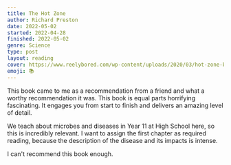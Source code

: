 ```yaml
---
title: The Hot Zone
author: Richard Preston
date: 2022-05-02
started: 2022-04-28
finished: 2022-05-02
genre: Science
type: post
layout: reading
cover: https://www.reelybored.com/wp-content/uploads/2020/03/hot-zone-book-review.jpg
emoji: 📚
---
```


This book came to me as a recommendation from a friend and what a worthy recommendation it was. This book is equal parts horrifying fascinating. It engages you from start to finish and delivers an amazing level of detail.

We teach about microbes and diseases in Year 11 at High School here, so this is incredibly relevant. I want to assign the first chapter as required reading, because the description of the disease and its impacts is intense.

I can't recommend this book enough.
